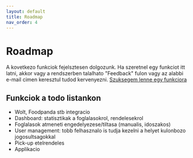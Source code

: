 ```yaml
---
layout: default
title: Roadmap
nav_order: 4
---
```

# Roadmap
A kovetkezo funkciok fejelsztesen dolgozunk. Ha szeretnel egy funkciot itt latni, akkor vagy a rendszerben talalhato "Feedback" fulon  vagy az alabbi e-mail cimen keresztul tudod kervenyezni.
[Szuksegem lenne egy funkciora](mailto:mate@neery.net)

## Funkciok a todo listankon
* Wolt, Foodpanda stb integracio
* Dashboard: statisztikak a foglalasokrol, rendelesekrol
* Foglalasok atmeneti engedelyezese/tiltasa (manualis, idoszakos)
* User management: tobb felhasznalo is tudja kezelni a helyet kulonbozo jogosultsagokkal
* Pick-up etelrendeles
* Applikacio